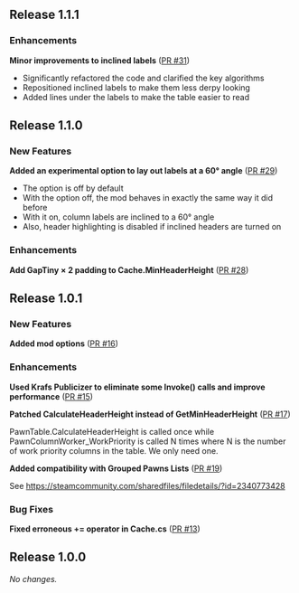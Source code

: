 ## Release 1.1.1

### Enhancements

**Minor improvements to inclined labels** ([PR #31](https://github.com/CaptainArbitrary/CompactWorkTab/pull/31))

- Significantly refactored the code and clarified the key algorithms
- Repositioned inclined labels to make them less derpy looking
- Added lines under the labels to make the table easier to read

## Release 1.1.0

### New Features

**Added an experimental option to lay out labels at a 60° angle** ([PR #29](https://github.com/CaptainArbitrary/CompactWorkTab/pull/29))

- The option is off by default
- With the option off, the mod behaves in exactly the same way it did before
- With it on, column labels are inclined to a 60° angle
- Also, header highlighting is disabled if inclined headers are turned on

### Enhancements

**Add GapTiny × 2 padding to Cache.MinHeaderHeight** ([PR #28](https://github.com/CaptainArbitrary/CompactWorkTab/pull/28))

## Release 1.0.1

### New Features

**Added mod options** ([PR #16](https://github.com/CaptainArbitrary/CompactWorkTab/pull/16))

### Enhancements

**Used Krafs Publicizer to eliminate some Invoke() calls and improve performance** ([PR #15](https://github.com/CaptainArbitrary/CompactWorkTab/pull/15))

**Patched CalculateHeaderHeight instead of GetMinHeaderHeight** ([PR #17](https://github.com/CaptainArbitrary/CompactWorkTab/pull/17))

PawnTable.CalculateHeaderHeight is called once while PawnColumnWorker_WorkPriority is called N times where N is the number of work priority columns in the table. We only need one.

**Added compatibility with Grouped Pawns Lists** ([PR #19](https://github.com/CaptainArbitrary/CompactWorkTab/pull/19))

See https://steamcommunity.com/sharedfiles/filedetails/?id=2340773428

### Bug Fixes

**Fixed erroneous += operator in Cache.cs** ([PR #13](https://github.com/CaptainArbitrary/CompactWorkTab/pull/13))

## Release 1.0.0

_No changes._

